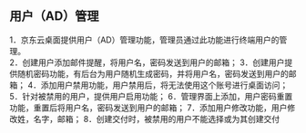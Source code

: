 ## 用户（AD）管理
1．京东云桌面提供用户（AD）管理功能，管理员通过此功能进行终端用户的管理。<br>
2．创建用户添加邮件提醒，将用户名，密码发送到用户的邮箱；
3．创建用户提供随机密码功能，有后台为用户随机生成密码，并将用户名，密码发送到用户的邮箱；
4．添加用户禁用功能，用户禁用后，将无法使用这个账号进行桌面访问；
5．针对被禁用的用户，提供用户启用功能；
6．管理界面上添加，用户密码重置功能，重置后将用户名，密码发送到用户的邮箱；
7．添加用户修改功能，用户修改姓，名字，邮箱；
8．创建交付时，被禁用的用户不能选择或为其创建交付
